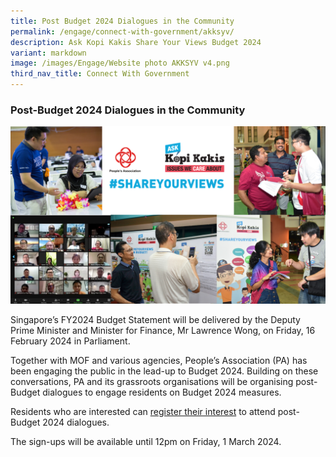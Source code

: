 ```yaml
---
title: Post Budget 2024 Dialogues in the Community
permalink: /engage/connect-with-government/akksyv/
description: Ask Kopi Kakis Share Your Views Budget 2024
variant: markdown
image: /images/Engage/Website photo AKKSYV v4.png
third_nav_title: Connect With Government
---
```

### **Post-Budget 2024 Dialogues in the Community**

![Pre-Budget Survey 2023](/images/Engage/Website%20photo%20AKKSYV%20v4.png)

  
Singapore’s FY2024 Budget Statement will be delivered by the Deputy Prime Minister and Minister for Finance, Mr Lawrence Wong, on Friday, 16 February 2024 in Parliament.

Together with MOF and various agencies, People’s Association (PA) has been engaging the public in the lead-up to Budget 2024. Building on these conversations, PA and its grassroots organisations will be organising post-Budget dialogues to engage residents on Budget 2024 measures. 

Residents who are interested can [register their interest](https://go.gov.sg/postbudget24) to attend post-Budget 2024 dialogues.

The sign-ups will be available until 12pm on Friday, 1 March 2024.